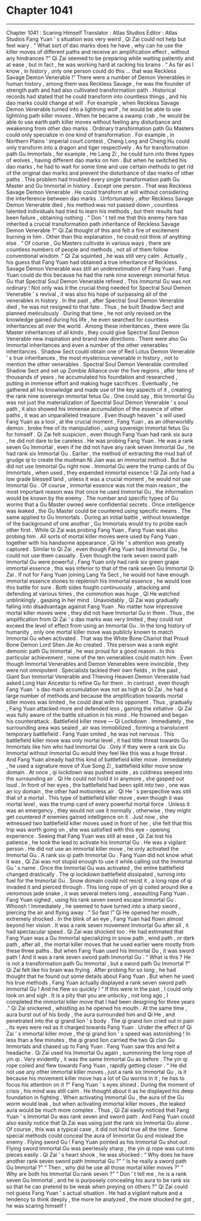 
# Chapter 1041


---

Chapter 1041 : Scaring Himself
Translator :
Atlas Studios
Editor :
Atlas Studios
Fang Yuan ’ s situation was very weird , Qi Zai could not help but feel wary .
“ What sort of dao marks does he have , why can he use the killer moves of different paths and receive an amplification effect , without any hindrances ?”
Qi Zai seemed to be preparing while waiting patiently and at ease , but in fact , he was working hard at racking his brains .
“ As far as I know , in history , only one person could do this … that was Reckless Savage Demon Venerable !”
There were a number of Demon Venerables in human history , among them was Reckless Savage , he was the founder of strength path and had also cultivated transformation path .
Historical records had stated that he could transform into countless things , and his dao marks could change at will .
For example , when Reckless Savage Demon Venerable turned into a lightning wolf , he would be able to use lightning path killer moves . When he became a swamp crab , he would be able to use earth path killer moves without feeling any disturbance and weakening from other dao marks .
Ordinary transformation path Gu Masters could only specialize in one kind of transformation . For example , in Northern Plains ’ imperial court contest , Cheng Long and Cheng Hu could only transform into a dragon and tiger respectively .
As for transformation path Gu Immortals , for example , He Lang Zi , he could turn into three types of wolves , having different dao marks on him . But when he switched his dao marks , he had to wait for some time and use certain methods to get rid of the original dao marks and prevent the disturbance of dao marks of other paths .
This problem had troubled every single transformation path Gu Master and Gu Immortal in history .
Except one person .
That was Reckless Savage Demon Venerable .
He could transform at will without considering the interference between dao marks .
Unfortunately , after Reckless Savage Demon Venerable died , his method was not passed down , countless talented individuals had tried to learn his methods , but their results had been failure , obtaining nothing .
“ Don ’ t tell me that this enemy here has inherited a crucial transformation path inheritance of Reckless Savage Demon Venerable ?” Qi Zai thought of this and felt a fire of excitement burning in him .
Other than this explanation , he could not think of anything else .
“ Of course , Gu Masters cultivate in various ways , there are countless numbers of people and methods , not all of them follow conventional wisdom .” Qi Zai squinted , he was still very calm .
Actually , his guess that Fang Yuan had obtained a true inheritance of Reckless Savage Demon Venerable was still an underestimation of Fang Yuan .
Fang Yuan could do this because he had the rank nine sovereign immortal fetus Gu that Spectral Soul Demon Venerable refined .
This Immortal Gu was not ordinary !
Not only was it the crucial thing needed for Spectral Soul Demon Venerable ’ s revival , it was also his hope of surpassing all of the venerables in history .
In the past , after Spectral Soul Demon Venerable died , he was not resigned to that fate .
Thus , he built Shadow Sect and planned meticulously . During that time , he not only revised on the knowledge gained during his life , he even searched for countless inheritances all over the world . Among these inheritances , there were Gu Master inheritances of all kinds , they could give Spectral Soul Demon Venerable new inspiration and brand new directions . There were also Gu Immortal inheritances and even a number of the other venerables ’ inheritances .
Shadow Sect could obtain one of Red Lotus Demon Venerable ’ s true inheritances , the most mysterious venerable in history , not to mention the other venerables .
Spectral Soul Demon Venerable controlled Shadow Sect and set up Zombie Alliance over the five regions , after tens of thousands of years , he accumulated his foundation and researched , putting in immense effort and making huge sacrifices .
Eventually , he gathered all his knowledge and made use of the key aspects of it , creating the rank nine sovereign immortal fetus Gu .
One could say , this Immortal Gu was not just the materialization of Spectral Soul Demon Venerable ’ s soul path , it also showed his immense accumulation of the essence of other paths , it was an unparalleled treasure .
Even though heaven ’ s will used Fang Yuan as a tool , at the crucial moment , Fang Yuan , as an otherworldly demon , broke free of its manipulation , using sovereign immortal fetus Gu for himself .
Qi Zai felt suspicion , even though Fang Yuan had rank six aura , he did not dare to be careless .
He was probing Fang Yuan .
He was a rank seven Gu Immortal , even if he did not have any rank seven Immortal Gu , he had rank six Immortal Gu .
Earlier , the method of extracting the mud ball of grudge qi to create the mudman Ni Jian was an immortal method .
But he did not use Immortal Gu right now .
Immortal Gu were the trump cards of Gu Immortals , when used , they expended immortal essence !
Qi Zai only had a low grade blessed land , unless it was a crucial moment , he would not use Immortal Gu .
Of course , immortal essence was not the main reason , the most important reason was that once he used Immortal Gu , the information would be known by the enemy .
The number and specific types of Gu worms that a Gu Master owned were confidential secrets . Once intelligence was leaked , the Gu Master could be countered using specific means .
The same applied to Gu Immortals .
During an initial battle , without knowledge of the background of one another , Gu Immortals would try to probe each other first .
While Qi Zai was probing Fang Yuan , Fang Yuan was also probing him .
All sorts of mortal killer moves were used by Fang Yuan , together with his handsome appearance , Qi He ’ s attention was greatly captured .
Similar to Qi Zai , even though Fang Yuan had Immortal Gu , he could not use them casually .
Even though the rank seven sword path Immortal Gu were powerful , Fang Yuan only had rank six green grape immortal essence , this was inferior to that of the rank seven Gu Immortal Qi Zai .
If not for Fang Yuan joining Lang Ya Sect , he would not have enough immortal essence stones to replenish his immortal essence , he would lose this battle for sure .
Both sides fought continuously , attacking and defending at various times , the commotion was huge , Qi He watched unblinkingly , gasping in her mind .
Unavoidably , Qi Zai was gradually falling into disadvantage against Fang Yuan .
No matter how impressive mortal killer moves were , they did not have Immortal Gu in them . Thus , the amplification from Qi Zai ’ s dao marks was very limited , they could not exceed the level of effect from using an Immortal Gu .
In the long history of humanity , only one mortal killer move was publicly known to match Immortal Gu when activated .
That was the White Bone Chariot that Proud Bone Demon Lord Shen Jie Ao created .
This person was a rank eight demonic path Gu Immortal , he was proud for a good reason . In this particular achievement , none of the ten venerables could match him .
Even though Immortal Venerables and Demon Venerables were invincible , they were not omnipotent .
Specialists tackled their own fields , in the past , Giant Sun Immortal Venerable and Thieving Heaven Demon Venerable had asked Long Hair Ancestor to refine Gu for them .
In contrast , even though Fang Yuan ’ s dao mark accumulation was not as high as Qi Zai , he had a large number of methods and because the amplification towards mortal killer moves was limited , he could deal with his opponent .
Thus , gradually , Fang Yuan attacked more and defended less , gaining the initiative .
Qi Zai was fully aware of the battle situation in his mind . He frowned and began his counterattack .
Battlefield killer move — Qi Lockdown .
Immediately , the surrounding area was sealed , air was immobilized , forming a translucent temporary battlefield .
Fang Yuan smiled , he was not nervous .
This battlefield killer move was only mortal level , it had little threat towards Gu Immortals like him who had Immortal Gu .
Only if they were a rank six Gu Immortal without Immortal Gu would they feel like this was a huge threat .
And Fang Yuan already had this kind of battlefield killer move .
Immediately , he used a signature move of Xue Song Zi , battlefield killer move snow domain .
At once , qi lockdown was pushed aside , as coldness seeped into the surrounding air .
Qi He could not hold it in anymore , she gasped out loud .
In front of her eyes , the battlefield had been split into two , one was an icy domain , the other had motionless air .
Qi He ’ s perspective was still that of a mortal . This type of battlefield killer move , even though it was mortal level , was the trump card of every powerful mortal force . Unless it was an emergency , they would not use it normally , otherwise , they might get countered if enemies gained intelligence on it .
Just now , she witnessed two battlefield killer moves used in front of her , she felt that this trip was worth going on , she was satisfied with this eye - opening experience .
Seeing that Fang Yuan was still at ease , Qi Zai lost his patience , he took the lead to activate his Immortal Gu .
He was a vigilant person .
He did not use an immortal killer move , he only activated the Immortal Gu .
A rank six qi path Immortal Gu .
Fang Yuan did not know what it was , Qi Zai was not stupid enough to use it while calling out the Immortal Gu ’ s name .
Once the Immortal Gu was activated , the entire battlefield changed drastically .
The qi lockdown battlefield dissipated , turning into fuel for the Immortal Gu . Snow domain could not resist it , a long rope of qi invaded it and pierced through .
This long rope of yin qi coiled around like a venomous jade snake , it was several meters long , assaulting Fang Yuan .
Fang Yuan sighed , using his rank seven sword escape Immortal Gu .
Whoosh !
Immediately , he seemed to have turned into a sharp sword , piercing the air and flying away .
“ So fast !” Qi He opened her mouth , extremely shocked . In the blink of an eye , Fang Yuan had flown almost beyond her vision .
It was a rank seven movement Immortal Gu after all , it had spectacular speed .
Qi Zai was shocked too .
He had estimated that Fang Yuan was a Gu Immortal specializing in snow path , wind path , or dark path , after all , the mortal killer moves that he used earlier were mostly from these three paths .
But when Fang Yuan used his Immortal Gu , it was sword path !
And it was a rank seven sword path Immortal Gu .
“ What is this ? He is not a transformation path Gu Immortal , but a sword path Gu Immortal ?” Qi Zai felt like his brain was frying .
After probing for so long , he had thought that he found out some details about Fang Yuan .
But when he used his true methods , Fang Yuan actually displayed a rank seven sword path Immortal Gu !
And he flew so quickly !
“ If this were in the past , I could only look on and sigh . It is a pity that you are unlucky , not long ago , I completed the immortal killer move that I had been designing for three years .”
Qi Zai snickered , whistling as he opened his mouth .
At the same time , aura burst out of his body , the aura surrounded him and Qi He , and penetrated into the qi grand lion ’ s body .
The qi grand lion cried out in pain , its eyes were red as it charged towards Fang Yuan .
Under the effect of Qi Zai ’ s immortal killer move , the qi grand lion ’ s speed was astonishing !
In less than a few minutes , the qi grand lion carried the two Qi clan Gu Immortals and chased up to Fang Yuan .
Fang Yuan saw this and felt a headache .
Qi Zai used his Immortal Gu again , summoning the long rope of yin qi .
Very evidently , it was the same Immortal Gu as before .
The yin qi rope coiled and flew towards Fang Yuan , rapidly getting closer .
“ He did not use any other immortal killer moves , just a rank six Immortal Gu , is it because his movement killer move has a lot of Gu worms in it , he has to focus his attention on it ?”
Fang Yuan ’ s eyes shined .
During the moment of crisis , his mind was still calm . He thought about it as he displayed his deep foundation in fighting .
When activating Immortal Gu , the aura of the Gu worm would leak , but when activating immortal killer moves , the leaked aura would be much more complex .
Thus , Qi Zai easily noticed that Fang Yuan ’ s Immortal Gu was rank seven and sword path .
And Fang Yuan could also easily notice that Qi Zai was using just the rank six Immortal Gu alone .
Of course , this was a typical case , it did not hold true all the time .
Some special methods could conceal the aura of Immortal Gu and mislead the enemy .
Flying sword Gu !
Fang Yuan pointed as his Immortal Gu shot out .
Flying sword Immortal Gu was peerlessly sharp , the yin qi rope was cut into pieces easily .
Qi Zai ’ s heart shook , he was shocked : “ Why does he have another rank seven sword path Immortal Gu ?”
“ Is he really a sword path Gu Immortal ?”
“ Then , why did he use all those mortal killer moves ?”
“ Why are both his Immortal Gu rank seven ?”
“ Don ’ t tell me , he is a rank seven Gu Immortal , and he is purposely concealing his aura to be rank six so that he can pretend to be weak when preying on others ?”
Qi Zai could not guess Fang Yuan ’ s actual situation .
He had a vigilant nature and a tendency to think deeply , the more he analyzed , the more shocked he got , he was scaring himself !

---

